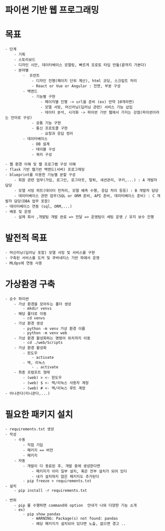 # 파이썬 기반 웹 프로그래밍

# 목표
    - 단계
        - 기획
        - 스토리보드
        - 디자인 시안, 데이터베이스 모델링, 빠르게 프로토 타입 만듦(끝까지 가본다)
        - 분야별 
            -  프런트
                - 디자인 진행(페이지 단위 계산), html 코딩, 스크립트 처리 
                - React or Vue or Angular : 전면, 부분 구성 
            - 백엔드 
                - 기능별 구현
                    - 페이지별 진행 -> url을 준비 (ex) 만약 10개라면)  
                    - 모델 서빙, 머신러닝(딥러닝 관련) 서비스 기능 삽입
                    - 데이터 분석, 시각화 -> 파이썬 기반 웹에서 가지는 강점(파이썬이라는 언어로 구성)
                - 공통 기능 구현
                - 통신 프로토콜 구현 
                    - 요청과 응답 정리 
            - 데이터베이스
                - DB 설계
                - 테이블 구성
                - 쿼리 구성

    - 웹 환경 이해 및 웹 프로그램 구성 이해
    - flask 기반 웹기반 백엔드(서버) 프로그래밍
    - blueprint를 이용한 기능별 분할 구성
        - 회원 관련 업무(가입, 로그인, 로그아웃, 탈퇴, 세션관리, 쿠키,...) : A 개발자 담당
        - 모델 서빙 파트(데이터 전처리, 모델 예측 수행, 응답 처리 등등) : B 개발자 담당
        - 데이터베이스 관련 업무(SQL or ORM 준비, API 준비, 데이터베이스 준비) : C 개발자 담당(DBA 업무 포함)
    - 데이터베이스 연동 (sql, ORM,...)
    - 배포 및 운영
        - 실제 회사 ,개발팀 개발 완료 => 전달 => 운영팀이 세팅 운영 / 유지 보수 진행 

# 발전적 목표 
    - 머신러닝(딥러닝 포함) 모델 서빙 및 서비스를 구현
    - 구축된 서비스를 도커 및 쿠버네티스 기반 하에서 운영
    - MLOps에 연동 사용

# 가상환경 구축
    - 순수 파이썬
        - 가상 환경을 모아두는 폴더 생성
            - mkdir venvs 
        - 해당 폴더로 이동
            - cd venvs
        - 가상 환경 생성
            - python -m venv 가상 환경 이름
            - python -m venv web
        - 가상 환경 활성화하는 명령어 위치까지 이동
            - cd ./web/Scripts
        - 가상 환경 활성화
            - 윈도우 
                - activate
            - 맥, 리눅스
                - . activate
        - 최종 프럼프트 형태
            - (web) > <- 윈도우 
            - (web) $ <- 맥/리눅스 사용자 계정
            - (web) # <- 맥/리눅스 루트 계정
    - 아나콘다(미니콘다,...)

# 필요한 패키지 설치 
    - requirements.txt 생성
    - 작성
        - 수동 
            - 직접 기입
            - 패키지 == 버전
            - 패키지 
        - 자동 
            - 개발이 다 종료된 후, 개발 중에 생성한다면
                - 패키지가 이미 일부 설치, 혹은 전부 설치가 되어 있다
                - 내가 설치하지 않은 패키지도 추가된다 
            - pip freeze > requirements.txt
    - 설치 
        - pip install -r requirements.txt

    - 번외 
        - pip 를 수행하면 command와 option  안내가 나와 다양한 기능 소개 
        - ex)
            - pip show pandas 
                - WARNING: Package(s) not found: pandas
                - 해당 패키지가 설치되어 있다면 노출, 없으면 경고 ..